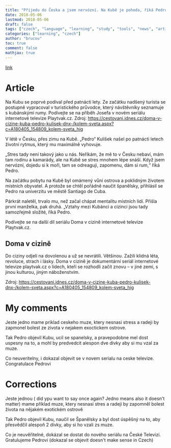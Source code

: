 ```yaml
---
title: "Přijedu do Česka a jsem nervózní. Na Kubě je pohoda, říká Pedro Kulíšek"
date: 2018-05-06
lastmod: 2018-05-06
draft: false
tags: ["czech", "language", "learning", "study", "tools", "news", "article"]
categories: ["learning", "czech"]
author: "brucou"
toc: true
comment: false
mathjax: true
---
```

[link](https://cestovani.idnes.cz/doma-v-cizine-kuba-pedro-kulisek-dnx-/kolem-sveta.aspx?c=A180405_154809_kolem-sveta_hig)

# Article
Na Kubu se poprvé podíval před patnácti lety. Ze začátku nadšený turista se postupně 
vypracoval v turistického průvodce, který návštěvníky seznamuje s kubánskými rumy. Podívejte se na příběh Josefa v novém seriálu internetové televize Playtvak.cz.
Zdroj: https://cestovani.idnes.cz/doma-v-cizine-kuba-pedro-kulisek-dnx-/kolem-sveta.aspx?c=A180405_154809_kolem-sveta_hig

V létě v Česku, přes zimu na Kubě. „Pedro“ Kulíšek našel po patnácti letech životní rytmus, který mu maximálně vyhovuje. 

„Stres tady není takový jako u nás. Neříkám, že mě to v Česku nebaví, mám tam rodinu a kamarády, ale na Kubě se stres mnohem lépe snáší. Když jsem nervózní, dojedu si k moři, tam se odreaguji, zapomenu, dám si rum,“ říká Pedro.

Na začátku pobytu na Kubě byl omámený vůní ostrova a poklidným životem místních obyvatel. A protože se chtěl pořádně naučit španělsky, přihlásil se Pedro na univerzitu ve městě Santiago de Cuba.

Párkrát naletěl, trvalo mu, než začal chápat mentalitu místních lidí. Přišla první manželka, pak druhá. „Vztahy mezi Kubánci a cizinci jsou tady samozřejmě složité, říká Pedro.

Podívejte se na další díl seriálu Doma v cizině internetové televize Playtvak.cz.

## Doma v cizině
Do ciziny odjeli na dovolenou a už se nevrátili. Většinou. Zažili klidná léta, revoluce, strach i lásky. Doma v cizině je dokumentární seriál internetové televize playtvak.cz o lidech, kteří se rozhodli začít znovu – v jiné zemi, s jinou kulturou, jiným náboženstvím.

Zdroj: https://cestovani.idnes.cz/doma-v-cizine-kuba-pedro-kulisek-dnx-/kolem-sveta.aspx?c=A180405_154809_kolem-sveta_hig

# My comments
Jeste jedno mame priklad ceskeho muze, ktery nesnasi stress a radeji by zapmonel bolest ze zivota
 v nejakem exoctickem ostrove.
 
Tak Pedro objevil Kubu, ucil se spanelsky, a pravepodobne mel dost uspesny na to, a mohl by predvedcit alespon dve divky aby si mu vzal za muze.

Co neuveritelny, i dokazal objevit se v novem serialu na ceske televize. Congratulace Pedrovi

# Corrections
Jeste jednou ( did ypu want to say once again? Jedno means also it doesn't matter) mame příklad muze, ktery nesnasi stres a radeji by zapomněl bolest života na nějakém exotickém ostrově

Tak Pedro objevil Kubu, naučil se Španělsky a byl dost úspěšný na to, aby přesvědčil alespoň 2 dívky, aby si ho vzali zs muze.

Co je neuvěřitelné, dokázal se dostat do nového seriálu na České Televizi. Gratulujeme Pedrovi
(dokazal se objevit doesn't make sense in Czech)
